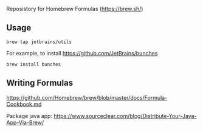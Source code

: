 Reposistory for Homebrew Formulas (https://brew.sh/)

## Usage

```
brew tap jetbrains/utils
```

For example, to install https://github.com/JetBrains/bunches

```
brew install bunches
```

## Writing Formulas

https://github.com/Homebrew/brew/blob/master/docs/Formula-Cookbook.md

Package java app: https://www.sourceclear.com/blog/Distribute-Your-Java-App-Via-Brew/

